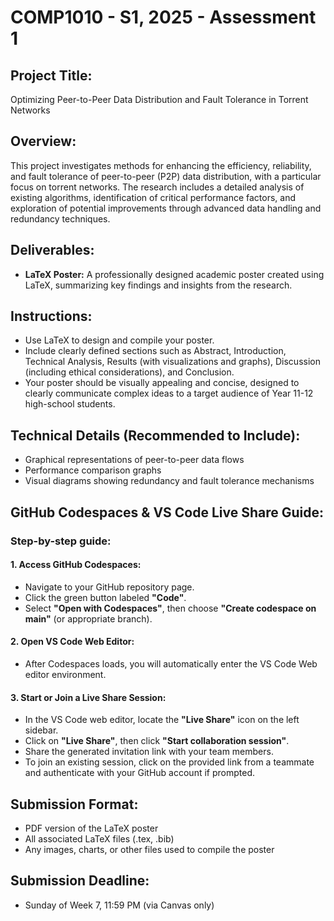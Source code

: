 # COMP1010 - S1, 2025 - Assessment 1

## Project Title:
Optimizing Peer-to-Peer Data Distribution and Fault Tolerance in Torrent Networks


## Overview:
This project investigates methods for enhancing the efficiency, reliability, and fault tolerance of peer-to-peer (P2P) data distribution, with a particular focus on torrent networks. The research includes a detailed analysis of existing algorithms, identification of critical performance factors, and exploration of potential improvements through advanced data handling and redundancy techniques.

## Deliverables:
- **LaTeX Poster:** A professionally designed academic poster created using LaTeX, summarizing key findings and insights from the research.

## Instructions:
- Use LaTeX to design and compile your poster.
- Include clearly defined sections such as Abstract, Introduction, Technical Analysis, Results (with visualizations and graphs), Discussion (including ethical considerations), and Conclusion.
- Your poster should be visually appealing and concise, designed to clearly communicate complex ideas to a target audience of Year 11-12 high-school students.

## Technical Details (Recommended to Include):
- Graphical representations of peer-to-peer data flows
- Performance comparison graphs
- Visual diagrams showing redundancy and fault tolerance mechanisms

## GitHub Codespaces & VS Code Live Share Guide:

### Step-by-step guide:

#### 1. Access GitHub Codespaces:
- Navigate to your GitHub repository page.
- Click the green button labeled **"Code"**.
- Select **"Open with Codespaces"**, then choose **"Create codespace on main"** (or appropriate branch).

#### 2. Open VS Code Web Editor:
- After Codespaces loads, you will automatically enter the VS Code Web editor environment.

#### 3. Start or Join a Live Share Session:
- In the VS Code web editor, locate the **"Live Share"** icon on the left sidebar.
- Click on **"Live Share"**, then click **"Start collaboration session"**.
- Share the generated invitation link with your team members.
- To join an existing session, click on the provided link from a teammate and authenticate with your GitHub account if prompted.

## Submission Format:
- PDF version of the LaTeX poster
- All associated LaTeX files (.tex, .bib)
- Any images, charts, or other files used to compile the poster

## Submission Deadline:
- Sunday of Week 7, 11:59 PM (via Canvas only)
